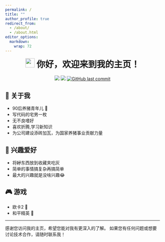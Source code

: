 ```yaml
---
permalink: /
title: ""
author_profile: true
redirect_from: 
  - /about/
  - /about.html
editor_options: 
  markdown: 
    wrap: 72
---
```


<h1 align="center" style="margin-top: 0;">

<img src="https://emojis.slackmojis.com/emojis/images/1531849430/4246/blob-sunglasses.gif?1531849430" width="30"/>
你好，欢迎来到我的主页！

</h1>

<p align="center">

<img src="https://img.shields.io/badge/gender-%F0%9F%A4%B5 gentleman-critical?style=for-the-badge"/>
<a href="https://visitorbadge.io/status?path=https%3A%2F%2Fgithub.com%2Ftony2015116%2Ftony2015116.github.io"><img src="https://api.visitorbadge.io/api/visitors?path=https%3A%2F%2Fgithub.com%2Ftony2015116%2Ftony2015116.github.io&amp;countColor=%23f47373&amp;style=for-the-badge"/></a>
<a href="#"><img src="https://img.shields.io/github/last-commit/tony2015116/tony2015116.github.io?style=for-the-badge" alt="GitHub last commit"/></a>

</p>

## 🙋 关于我

- 90后养猪青年儿 🐷
- 写代码的宅男一枚
- 无不良嗜好
- 喜欢折腾,学习新知识
- 为公司建设添砖加瓦，为国家养猪事业贡献力量

## 🎈 兴趣爱好

- 将~~好~~东西放到收藏夹吃灰
- 简单的事情搞复杂再搞简单
- 最大的兴趣就是没啥兴趣😂

## 🎮 游戏
- 欧卡2 🚚
- 和平精英 🔫

------------------------------------------------------------------------

感谢您访问我的主页，希望您能对我有更深入的了解。
如果您有任何问题或想要讨论技术合作，请随时联系我！







